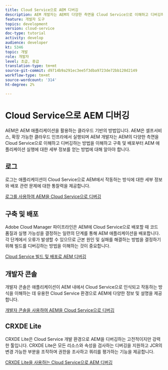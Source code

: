 ```yaml
---
title: Cloud Service으로 AEM 디버깅
description: AEM 개발자는 AEM의 다양한 측면을 Cloud Service으로 이해하고 디버깅하는 방법을 파악하고 구축 및 배포에서부터 AEM 애플리케이션 실행에 대한 세부 정보를 얻는 데 이르기까지 셀프 서비스, 확장 가능한 클라우드 인프라 등을 기반으로 합니다.
feature: 개발자 도구
topics: development
version: cloud-service
doc-type: tutorial
activity: develop
audience: developer
kt: 5346
topic: 개발
role: 개발자
level: 초급, 중급
translation-type: tm+mt
source-git-commit: d9714b9a291ec3ee5f3dba9723de72bb120d2149
workflow-type: tm+mt
source-wordcount: '314'
ht-degree: 2%

---
```



# Cloud Service으로 AEM 디버깅

AEM은 AEM 애플리케이션을 활용하는 클라우드 기반의 방법입니다. AEM은 셀프서비스, 확장 가능한 클라우드 인프라에서 실행되며 AEM 개발자는 AEM의 다양한 측면을 Cloud Service으로 이해하고 디버깅하는 방법을 이해하고 구축 및 배포부터 AEM 애플리케이션 실행에 대한 세부 정보를 얻는 방법에 대해 알아야 합니다.

## 로그

로그는 애플리케이션이 Cloud Service으로 AEM에서 작동하는 방식에 대한 세부 정보와 배포 관련 문제에 대한 통찰력을 제공합니다.

[로그를 사용하여 AEM을 Cloud Service으로 디버깅](./logs.md)

## 구축 및 배포

Adobe Cloud Manager 파이프라인은 AEM에 Cloud Service으로 배포할 때 코드 품질과 실행 가능성을 결정하는 일련의 단계를 통해 AEM 애플리케이션을 배포합니다. 각 단계에서 오류가 발생할 수 있으므로 근본 원인 및 실패를 해결하는 방법을 결정하기 위해 빌드를 디버깅하는 방법을 이해하는 것이 중요합니다.

[Cloud Service 빌드 및 배포로 AEM 디버깅](./build-and-deployment.md)

## 개발자 콘솔

개발자 콘솔은 애플리케이션이 AEM 내에서 Cloud Service으로 인식되고 작동하는 방식을 이해하는 데 유용한 Cloud Service 환경으로 AEM에 다양한 정보 및 설명을 제공합니다.

[개발자 콘솔을 사용하여 AEM을 Cloud Service으로 디버깅](./developer-console.md)

## CRXDE Lite

CRXDE Lite은 Cloud Service 개발 환경으로 AEM을 디버깅하는 고전적이지만 강력한 툴입니다. CRXDE Lite은 모든 리소스와 속성을 검사하는 디버깅을 지원하고 JCR의 변경 가능한 부분을 조작하며 권한을 조사하고 쿼리를 평가하는 기능을 제공합니다.

[CRXDE Lite을 사용하는 Cloud Service으로 AEM 디버깅](./crxde-lite.md)
